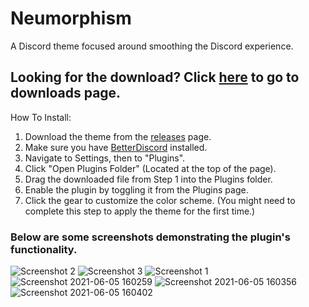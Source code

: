 # Neumorphism
A Discord theme focused around smoothing the Discord experience.

## Looking for the download? Click [here](https://github.com/Gryzle/Neumorphism/releases) to go to downloads page.
How To Install:
1. Download the theme from the [releases](https://github.com/Gryzle/Neumorphism/releases) page.
2. Make sure you have [BetterDiscord](https://betterdiscord.app/) installed.
3. Navigate to Settings, then to "Plugins".
4. Click "Open Plugins Folder" (Located at the top of the page).
5. Drag the downloaded file from Step 1 into the Plugins folder.
6. Enable the plugin by toggling it from the Plugins page.
7. Click the gear to customize the color scheme. (You might need to complete this step to apply the theme for the first time.)

### Below are some screenshots demonstrating the plugin's functionality.

![Screenshot 2](https://user-images.githubusercontent.com/51198087/120904220-1d1f3a80-c619-11eb-84fc-8d39a3c5e192.png)
![Screenshot 3](https://user-images.githubusercontent.com/51198087/120904222-201a2b00-c619-11eb-97f8-4d8ca71a82d4.png)
![Screenshot 1](https://user-images.githubusercontent.com/51198087/120904223-214b5800-c619-11eb-8afb-30e12129d4d4.png)
![Screenshot 2021-06-05 160259](https://user-images.githubusercontent.com/51198087/120904228-23adb200-c619-11eb-8a2c-4b75ed8afbcf.png)
![Screenshot 2021-06-05 160356](https://user-images.githubusercontent.com/51198087/120904230-25777580-c619-11eb-9a6f-66bf09532c75.png)
![Screenshot 2021-06-05 160402](https://user-images.githubusercontent.com/51198087/120904232-27d9cf80-c619-11eb-810c-9ccf2fd49ea0.png)
